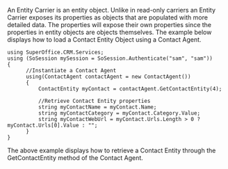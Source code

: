 <properties date="2016-06-24"
SortOrder="19"
/>

An Entity Carrier is an entity object. Unlike in read-only carriers an Entity Carrier exposes its properties as objects that are populated with more detailed data. The properties will expose their own properties since the properties in entity objects are objects themselves. The example below displays how to load a Contact Entity Object using a Contact Agent.

```
using SuperOffice.CRM.Services;
using (SoSession mySession = SoSession.Authenticate("sam", "sam"))
{
      //Instantiate a Contact Agent
      using(ContactAgent contactAgent = new ContactAgent())
      {
          ContactEntity myContact = contactAgent.GetContactEntity(4);

          //Retrieve Contact Entity properties
          string myContactName = myContact.Name;
          string myContactCategory = myContact.Category.Value;
          string myContactWebUrl = myContact.Urls.Length > 0 ? myContact.Urls[0].Value : "";
      }
}
```

 

The above example displays how to retrieve a Contact Entity through the GetContactEntity method of the Contact Agent.
